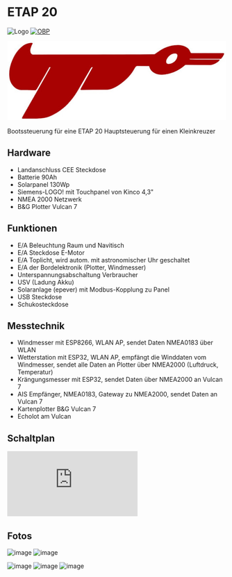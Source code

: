 # ETAP 20

![Logo](https://img.shields.io/badge/Logo!-grey?logo=siemens)
[![OBP](https://img.shields.io/badge/Sailing_with-OpenBoatsProjects-blue)](https://open-boat-projects.org/de/)


![Schematics](https://github.com/gerryvel/ETAP/blob/main/etap.jpg)

Bootssteuerung für eine ETAP 20
Hauptsteuerung für einen Kleinkreuzer 

## Hardware

- Landanschluss CEE Steckdose
- Batterie 90Ah
- Solarpanel 130Wp
- Siemens-LOGO! mit Touchpanel von Kinco 4,3"
- NMEA 2000 Netzwerk
- B&G Plotter Vulcan 7

## Funktionen

- E/A Beleuchtung Raum und Navitisch
- E/A Steckdose E-Motor
- E/A Toplicht, wird autom. mit astronomischer Uhr geschaltet
- E/A der Bordelektronik (Plotter, Windmesser)
- Unterspannungsabschaltung Verbraucher
- USV (Ladung Akku)
- Solaranlage (epever) mit Modbus-Kopplung zu Panel
- USB Steckdose
- Schukosteckdose

## Messtechnik

- Windmesser mit ESP8266, WLAN AP, sendet Daten NMEA0183 über WLAN
- Wetterstation mit ESP32, WLAN AP, empfängt die Winddaten vom Windmesser, sendet alle Daten an Plotter über NMEA2000 (Luftdruck, Temperatur)
- Krängungsmesser mit ESP32, sendet Daten über NMEA2000 an Vulcan 7
- AIS Empfänger, NMEA0183, Gateway zu NMEA2000, sendet Daten an Vulcan 7
- Kartenplotter B&G Vulcan 7
- Echolot am Vulcan

## Schaltplan

![Schaltplan](https://github.com/gerryvel/ETAP/blob/main/ETAP.pdf)

## Fotos

![image](https://user-images.githubusercontent.com/17195231/227980468-d2b7e442-e219-49b4-a7d9-7403569d0187.jpeg)
![image](https://github.com/user-attachments/assets/e8ca6c47-5b8f-4e0b-b6d5-3878fa6da75e)


![image](https://user-images.githubusercontent.com/17195231/227984708-99b8dcd1-320f-438b-afbe-812f05a47e54.jpeg)
![image](https://user-images.githubusercontent.com/17195231/228045143-26477db6-011c-4879-a8df-05baee568746.jpeg)
![image](https://user-images.githubusercontent.com/17195231/228045332-98923f65-827a-4b17-bdb6-ee9eb743253e.jpeg)



